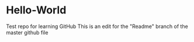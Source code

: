 # Hello-World
Test repo for learning GitHub
This is an edit for the "Readme" branch of the master github file
